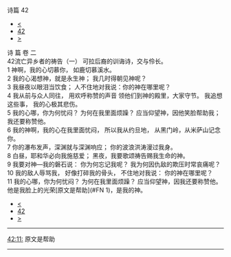 ﻿





 诗篇 42




* [<](bible/PSA041.md)
* [42](bible/PSA.md)
* [>](bible/PSA043.md)



诗 篇 卷 二  
42流亡异乡者的祷告（一） 可拉后裔的训诲诗，交与伶长。  
1 神啊，我的心切慕你， 如鹿切慕溪水。  
2 我的心渴想神，就是永生神； 我几时得朝见神呢？  
3 我昼夜以眼泪当饮食； 人不住地对我说：你的神在哪里呢？     
4 我从前与众人同往， 用欢呼称赞的声音 领他们到神的殿里，大家守节。 我追想这些事， 我的心极其悲伤。  
5 我的心哪，你为何忧闷？ 为何在我里面烦躁？ 应当仰望神，因他笑脸帮助我； 我还要称赞他。     
6 我的神啊，我的心在我里面忧闷， 所以我从约旦地， 从黑门岭，从米萨山记念你。  
7 你的瀑布发声，深渊就与深渊响应； 你的波浪洪涛漫过我身。  
8 白昼，耶和华必向我施慈爱； 黑夜，我要歌颂祷告赐我生命的神。     
9 我要对神—我的磐石说： 你为何忘记我呢？ 我为何因仇敌的欺压时常哀痛呢？  
10 我的敌人辱骂我， 好像打碎我的骨头， 不住地对我说： 你的神在哪里呢？     
11 我的心哪，你为何忧闷？ 为何在我里面烦躁？ 应当仰望神，因我还要称赞他。 他是我脸上的光荣[原文是帮助](#FN
1)，是我的神。 
* [<](bible/PSA041.md)
* [42](bible/PSA.md)
* [>](bible/PSA043.md)





---


[42:11:](#V11)
原文是帮助




---









